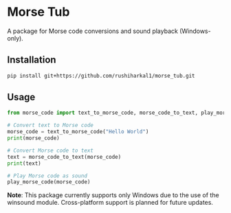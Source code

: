 # Morse Tub

A package for Morse code conversions and sound playback (Windows-only).

## Installation

```bash
pip install git+https://github.com/rushiharkal1/morse_tub.git
```

## Usage

```python
from morse_code import text_to_morse_code, morse_code_to_text, play_morse_code

# Convert text to Morse code
morse_code = text_to_morse_code("Hello World")
print(morse_code)

# Convert Morse code to text
text = morse_code_to_text(morse_code)
print(text)

# Play Morse code as sound
play_morse_code(morse_code)
```

**Note**: This package currently supports only Windows due to the use of the winsound module. Cross-platform support is planned for future updates.